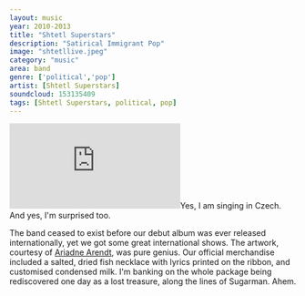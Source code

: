 ```yaml
---
layout: music
year: 2010-2013
title: "Shtetl Superstars"
description: "Satirical Immigrant Pop"
image: "shtetllive.jpeg"
category: "music"
area: band
genre: ['political','pop']
artist: [Shtetl Superstars]
soundcloud: 153135409
tags: [Shtetl Superstars, political, pop]
---
```


<p><span class="marginnote"><iframe width="auto" height="auto" src="https://www.youtube.com/embed/25owARaHmoM" frameborder="0" allowfullscreen webkitallowfullscreen mozallowfullscreen ></iframe></span><span class="marginnote">Yes, I am singing in Czech. And yes, I'm surprised too.</span></p>
<p><span class="newthought">The band</span> ceased to exist before our debut album was ever released internationally, yet we got some great international shows. The artwork, courtesy of <a href="http://shmariadne.com/">Ariadne Arendt</a>, was pure genius. Our official merchandise included a salted, dried fish necklace with lyrics printed on the ribbon, and customised condensed milk. I'm banking on the whole package being rediscovered one day as a lost treasure, along the lines of Sugarman. Ahem.
</p>